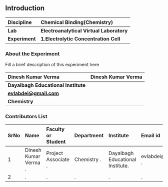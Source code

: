 ## Introduction


<b>Discipline | <b>Chemical Binding(Chemistry)
:--|:--|
<b> Lab | <b> Electroanalytical Virtual Laboratory
<b> Experiment|     <b> 1.Electrolytic Concentration Cell

### About the Experiment 

Fill a brief description of this experiment here

<b>Dinesh Kumar Verma | <b> Dinesh Kumar Verma
:--|:--|
<b> Dayalbagh Educational Institute | <b>  
<b> evlabdei@gmail.com|     <b>  
<b> Chemistry |  

### Contributors List

SrNo | Name | Faculty or Student | Department| Institute | Email id
:--|:--|:--|:--|:--|:--|
1 |Dinesh Kumar Verma . |Project Associate . |Chemistry . | Dayalbagh Educational Institute. |evlabdei@gmail .
2 | . | . | . | . | .
